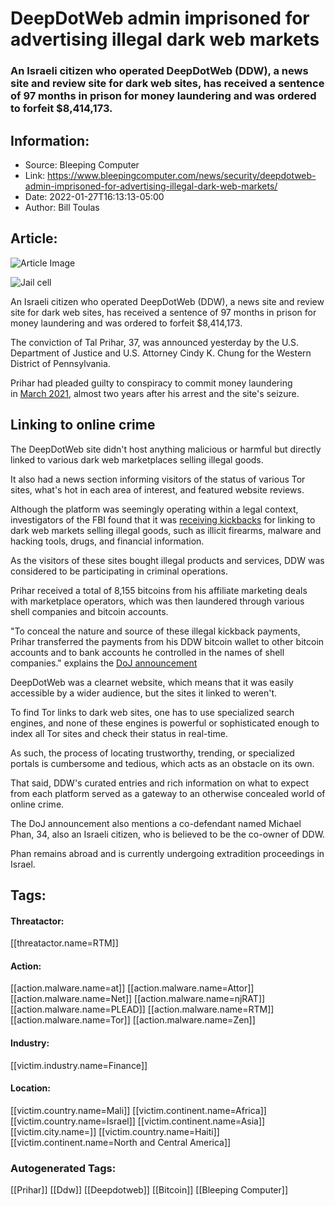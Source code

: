# DeepDotWeb admin imprisoned for advertising illegal dark web markets
### An Israeli citizen who operated DeepDotWeb (DDW), a news site and review site for dark web sites, has received a sentence of 97 months in prison for money laundering and was ordered to forfeit $8,414,173.

## Information:
+ Source: Bleeping Computer
+ Link: https://www.bleepingcomputer.com/news/security/deepdotweb-admin-imprisoned-for-advertising-illegal-dark-web-markets/
+ Date: 2022-01-27T16:13:13-05:00
+ Author: Bill Toulas


## Article:
![Article Image](https://www.bleepstatic.com/content/hl-images/2021/11/11/prison.jpg)

![Jail cell](https://www.bleepstatic.com/content/hl-images/2021/11/11/prison.jpg)


An Israeli citizen who operated DeepDotWeb (DDW), a news site and review site for dark web sites, has received a sentence of 97 months in prison for money laundering and was ordered to forfeit $8,414,173.


The conviction of Tal Prihar, 37, was announced yesterday by the U.S. Department of Justice and U.S. Attorney Cindy K. Chung for the Western District of Pennsylvania.


Prihar had pleaded guilty to conspiracy to commit money laundering in [March 2021](https://www.justice.gov/usao-wdpa/pr/deepdotweb-administrator-pleads-guilty-money-laundering-conspiracy), almost two years after his arrest and the site's seizure.


Linking to online crime
-----------------------


The DeepDotWeb site didn't host anything malicious or harmful but directly linked to various dark web marketplaces selling illegal goods.


It also had a news section informing visitors of the status of various Tor sites, what's hot in each area of interest, and featured website reviews.


Although the platform was seemingly operating within a legal context, investigators of the FBI found that it was [receiving kickbacks](https://www.bleepingcomputer.com/news/security/fbi-seize-deepdotweb-for-taking-commissions-from-illegal-sites/) for linking to dark web markets selling illegal goods, such as illicit firearms, malware and hacking tools, drugs, and financial information.


As the visitors of these sites bought illegal products and services, DDW was considered to be participating in criminal operations.


Prihar received a total of 8,155 bitcoins from his affiliate marketing deals with marketplace operators, which was then laundered through various shell companies and bitcoin accounts.


"To conceal the nature and source of these illegal kickback payments, Prihar transferred the payments from his DDW bitcoin wallet to other bitcoin accounts and to bank accounts he controlled in the names of shell companies." explains the [DoJ announcement](https://www.justice.gov/opa/pr/deepdotweb-administrator-sentenced-money-laundering-scheme)


DeepDotWeb was a clearnet website, which means that it was easily accessible by a wider audience, but the sites it linked to weren't.


To find Tor links to dark web sites, one has to use specialized search engines, and none of these engines is powerful or sophisticated enough to index all Tor sites and check their status in real-time.


As such, the process of locating trustworthy, trending, or specialized portals is cumbersome and tedious, which acts as an obstacle on its own.


That said, DDW's curated entries and rich information on what to expect from each platform served as a gateway to an otherwise concealed world of online crime.


The DoJ announcement also mentions a co-defendant named Michael Phan, 34, also an Israeli citizen, who is believed to be the co-owner of DDW.


Phan remains abroad and is currently undergoing extradition proceedings in Israel.





## Tags:

#### Threatactor:
[[threatactor.name=RTM]]

#### Action:
[[action.malware.name=at]] [[action.malware.name=Attor]] [[action.malware.name=Net]] [[action.malware.name=njRAT]] [[action.malware.name=PLEAD]] [[action.malware.name=RTM]] [[action.malware.name=Tor]] [[action.malware.name=Zen]]

#### Industry:
[[victim.industry.name=Finance]]

#### Location:
[[victim.country.name=Mali]] [[victim.continent.name=Africa]] [[victim.country.name=Israel]] [[victim.continent.name=Asia]] [[victim.city.name=]] [[victim.country.name=Haiti]] [[victim.continent.name=North and Central America]]

### Autogenerated Tags:
[[Prihar]] [[Ddw]] [[Deepdotweb]] [[Bitcoin]] [[Bleeping Computer]]

